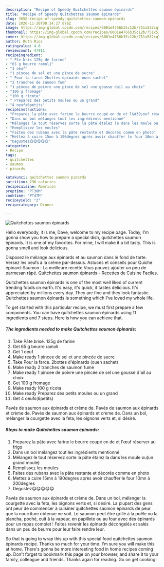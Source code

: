 ```yaml
---
description: "Recipe of Speedy Quitchettes saumon épinards"
title: "Recipe of Speedy Quitchettes saumon épinards"
slug: 3658-recipe-of-speedy-quitchettes-saumon-epinards
date: 2020-11-26T08:14:27.876Z
image: https://img-global.cpcdn.com/recipes/6001e4766b35c12b/751x532cq70/quitchettes-saumon-epinards-photo-principale-de-la-recette.jpg
thumbnail: https://img-global.cpcdn.com/recipes/6001e4766b35c12b/751x532cq70/quitchettes-saumon-epinards-photo-principale-de-la-recette.jpg
cover: https://img-global.cpcdn.com/recipes/6001e4766b35c12b/751x532cq70/quitchettes-saumon-epinards-photo-principale-de-la-recette.jpg
author: Ruth Rios
ratingvalue: 4.8
reviewcount: 47911
recipeingredient:
- " Pte bris 125g de farine"
- "65 g beurre ramoli"
- "1 oeuf"
- "1 pincee de sel et une pince de sucre"
- " Pour la farce 2bottes dpinards ouen sachet"
- "2 tranches de saumon fum"
- "1 pincee de poivre une pince de sel une gousse dail au choix"
- "100 g fromage"
- "100 g ricota"
- " Preparez des petits moules ou un grand"
- "4 oeufs6petits"
recipeinstructions:
- "Preparez la pâte avec farine le beurre coupé en de et l&#39;œuf réserver au frigo"
- "Dans un bol mélangez tout les ingrédients mentionné"
- "Mélangez le tout réservez sorte la pâte étalez la dans les moule ou(un grand moule)"
- "Remplissez les moules"
- "Faites des rubans avec la pâte restante et décorés comme en photo"
- "Mettez à cuire 15mn à 190degres après avoir chauffer le four 10mn à 200degres"
- "Degustez😋😋😋😋😋"
categories:
- Recipe
tags:
- quitchettes
- saumon
- pinards

katakunci: quitchettes saumon pinards 
nutrition: 236 calories
recipecuisine: American
preptime: "PT30M"
cooktime: "PT47M"
recipeyield: "2"
recipecategory: Dinner

---
```



![Quitchettes saumon épinards](https://img-global.cpcdn.com/recipes/6001e4766b35c12b/751x532cq70/quitchettes-saumon-epinards-photo-principale-de-la-recette.jpg)

Hello everybody, it is me, Dave, welcome to my recipe page. Today, I'm gonna show you how to prepare a special dish, quitchettes saumon épinards. It is one of my favorites. For mine, I will make it a bit tasty. This is gonna smell and look delicious.

Disposez le mélange aux épinards et au saumon dans le fond de tarte. Versez les oeufs à la crème par-dessus. Astuces et conseils pour Quiche épinard-Saumon : La meilleure recette Vous pouvez ajouter un peu de parmesan râpé. Quitchettes saumon épinards - Recettes de Cuisine Faciles.

Quitchettes saumon épinards is one of the most well liked of current trending foods on earth. It's easy, it's quick, it tastes delicious. It's appreciated by millions every day. They are fine and they look fantastic. Quitchettes saumon épinards is something which I've loved my whole life.


To get started with this particular recipe, we must first prepare a few components. You can have quitchettes saumon épinards using 11 ingredients and 7 steps. Here is how you can achieve that.

<!--inarticleads1-->

##### The ingredients needed to make Quitchettes saumon épinards:

1. Take  Pâte brisé. 125g de farine
1. Get 65 g beurre ramoli
1. Get 1 oeuf
1. Make ready 1 pincee de sel et une pincée de sucre
1. Take  Pour la farce. 2bottes d&#39;épinards (ouen sachet)
1. Make ready 2 tranches de saumon fumé
1. Make ready 1 pincee de poivre une pincée de sel une gousse d&#39;ail au choix
1. Get 100 g fromage
1. Make ready 100 g ricota
1. Make ready  Preparez des petits moules ou un grand
1. Get 4 oeufs(6petits)


Pavés de saumon aux épinards et crème de. Pavés de saumon aux épinards et crème de. Pavés de saumon aux épinards et crème de. Dans un bol, mélanger la courgette avec la feta, les oignons verts et, si désiré. 

<!--inarticleads2-->

##### Steps to make Quitchettes saumon épinards:

1. Preparez la pâte avec farine le beurre coupé en de et l&#39;œuf réserver au frigo
1. Dans un bol mélangez tout les ingrédients mentionné
1. Mélangez le tout réservez sorte la pâte étalez la dans les moule ou(un grand moule)
1. Remplissez les moules
1. Faites des rubans avec la pâte restante et décorés comme en photo
1. Mettez à cuire 15mn à 190degres après avoir chauffer le four 10mn à 200degres
1. Degustez😋😋😋😋😋


Pavés de saumon aux épinards et crème de. Dans un bol, mélanger la courgette avec la feta, les oignons verts et, si désiré. La plupart des gens ont peur de commencer à cuisiner quitchettes saumon épinards de peur que la nourriture obtenue ne soit. Le saumon peut être grillé à la poêle ou la plancha, poché, cuit à la vapeur, en papillote ou au four avec des épinards pour un repas complet ! Faites revenir les épinards décongelés et salés dans un peu de beurre pour leur faire rendre leur. 

So that is going to wrap this up with this special food quitchettes saumon épinards recipe. Thanks so much for your time. I'm sure you will make this at home. There's gonna be more interesting food in home recipes coming up. Don't forget to bookmark this page on your browser, and share it to your family, colleague and friends. Thanks again for reading. Go on get cooking!
